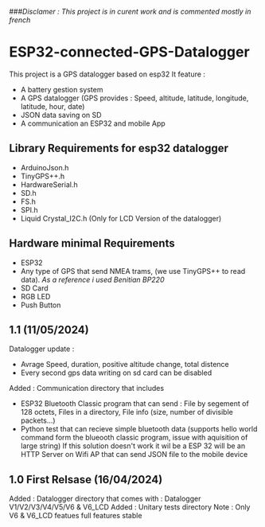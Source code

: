 ###*Disclamer : This project is in curent work and is commented mostly in french*
# ESP32-connected-GPS-Datalogger

This project is a GPS datalogger based on esp32
It feature :
* A battery gestion system
* A GPS datalogger (GPS provides : Speed, altitude, latitude, longitude, latitude, hour, date)
* JSON data saving on SD
* A communication an ESP32 and mobile App
## Library Requirements for esp32 datalogger
* ArduinoJson.h
* TinyGPS++.h
* HardwareSerial.h
* SD.h
* FS.h
* SPI.h
* Liquid Crystal_I2C.h (Only for LCD Version of the datalogger)
## Hardware minimal Requirements
* ESP32
* Any type of GPS that send NMEA trams, (we use TinyGPS++ to read data). *As a reference i used Benitian BP220*
* SD Card
* RGB LED
* Push Button

## 1.1 (11/05/2024)
Datalogger update :
* Avrage Speed, duration, positive altitude change, total distence
* Every second gps data writing on sd card can be disabled

Added : Communication directory that includes
* ESP32 Bluetooth Classic program that can send : File by segement of 128 octets, Files in a directory, File info (size, number of divisible packets...) 
* Python test that can recieve simple bluetooth data (supports hello world command form the blueooth classic program, issue with aquisition of large string)
If this solution doesn't work it wil be a ESP 32 will be an HTTP Server on Wifi AP that can send JSON file to the mobile device

## 1.0 First Relsase (16/04/2024)
Added : Datalogger directory that comes with : Datalogger V1/V2/V3/V4/V5/V6 & V6_LCD
Added : Unitary tests directory
Note : Only V6 & V6_LCD featues full features stable
